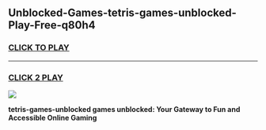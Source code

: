 
## Unblocked-Games-tetris-games-unblocked-Play-Free-q80h4
<h3>
<a href="https://premium76.site?title=tetris-games-unblocked&ref=17A">CLICK TO PLAY</a></h3>
<hr>

<h3>
<a href="https://premium76.site?title=tetris-games-unblocked&ref=17A">CLICK 2 PLAY</a>
  
</h3>

<a href="https://premium76.site?title=tetris-games-unblocked&ref=17A"><img src="https://clearcache.store/games.png"></a>


**tetris-games-unblocked games unblocked: Your Gateway to Fun and Accessible Online Gaming**
